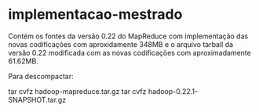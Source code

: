 implementacao-mestrado
======================

Contém os fontes da versão 0.22 do MapReduce com implementação das novas codificações com aproxidamente 348MB e o arquivo tarball da versão 0.22 modificada com as novas codificações com aproximadamente 61.62MB.

Para descompactar:

tar cvfz hadoop-mapreduce.tar.gz
tar cvfz hadoop-0.22.1-SNAPSHOT.tar.gz

